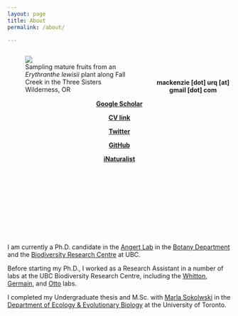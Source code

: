 ```yaml
---
layout: page
title: About
permalink: /about/

---
```

<figure style="float: left; padding-right: 25px; width: 45%">
 <img src="/assets/three_sisters_collecting.jpg"/>
 <figcaption> Sampling mature fruits from an <i>Erythranthe lewisii</i> plant along Fall Creek in the Three Sisters Wilderness, OR </figcaption>
 </figure>
 <br>
 <br>
 <br>

<p>
<b>
<p style="text-align:center"> mackenzie [dot] urq [at] gmail [dot] com </p> 
<p style="text-align:center"> <a href="https://scholar.google.ca/citations?user=rMkvEq8AAAAJ&hl=en"> Google Scholar </a> </p> 
<p style="text-align:center"> <a href="https://github.com/macurqcron/macurqcron.github.io/blob/master/MUC_CV_master.pdf"> CV link </a> </p> 
<p style="text-align:center"> <a href="https://twitter.com/macurqcron">Twitter</a> </p> 
<p style="text-align:center"> <a href="https://github.com/macurqcron">GitHub</a> </p> 
<p style="text-align:center"> <a href="https://www.inaturalist.org/people/macurqcron">iNaturalist</a> </p> 
</b>
</p> 

<br>
<br>
<br>
<br>
<br>
<br>
<br>
<br>
<br>


<p> I am currently a Ph.D. candidate in the <a href="https://angert.github.io/">Angert Lab</a> in the <a href="https://www.botany.ubc.ca/">Botany Department</a> and the <a href="https://biodiversity.ubc.ca/">Biodiversity Research Centre</a> at UBC. </p> 

<p> Before starting my Ph.D., I worked as a Research Assistant in a number of labs at the UBC Biodiversity Research Centre, including the <a href="http://whittonlab.weebly.com/">Whitton</a>, <a href="https://germainlab.weebly.com/">Germain</a>, and <a href="https://www.zoology.ubc.ca/~otto/">Otto</a> labs. </p>

<p> I completed my Undergraduate thesis and M.Sc. with <a href="https://sokolowski.eeb.utoronto.ca/">Marla Sokolwski</a> in the <a href="https://eeb.utoronto.ca/"> Department of Ecology & Evolutionary Biology</a> at the University of Toronto. </p> 

